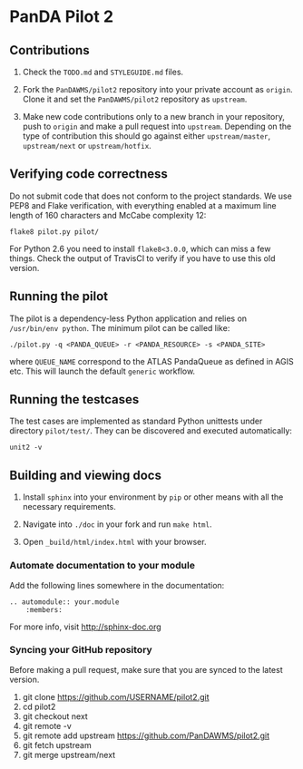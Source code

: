 # PanDA Pilot 2

## Contributions

1. Check the ``TODO.md`` and ``STYLEGUIDE.md`` files.

2. Fork the ``PanDAWMS/pilot2`` repository into your private account as ``origin``. Clone it and set the ``PanDAWMS/pilot2`` repository as ``upstream``.

3. Make new code contributions only to a new branch in your repository, push to ``origin`` and make a pull request into ``upstream``. Depending on the type of contribution this should go against either ``upstream/master``, ``upstream/next`` or ``upstream/hotfix``.

## Verifying code correctness

Do not submit code that does not conform to the project standards. We use PEP8 and Flake verification, with everything enabled at a maximum line length of 160 characters and McCabe complexity 12:

    flake8 pilot.py pilot/

For Python 2.6 you need to install ``flake8<3.0.0``, which can miss a few things. Check the output of TravisCI to verify if you have to use this old version.

## Running the pilot

The pilot is a dependency-less Python application and relies on ``/usr/bin/env python``. The minimum pilot can be called like:

    ./pilot.py -q <PANDA_QUEUE> -r <PANDA_RESOURCE> -s <PANDA_SITE>

where ``QUEUE_NAME`` correspond to the ATLAS PandaQueue as defined in AGIS etc. This will launch the default ``generic`` workflow.

## Running the testcases

The test cases are implemented as standard Python unittests under directory ``pilot/test/``. They can be discovered and executed automatically:

    unit2 -v

## Building and viewing docs

1. Install ``sphinx`` into your environment by ``pip`` or other means with all the necessary requirements.

2. Navigate into ``./doc`` in your fork and run ``make html``.

3. Open ``_build/html/index.html`` with your browser.

### Automate documentation to your module

Add the following lines somewhere in the documentation:

    .. automodule:: your.module
        :members:

For more info, visit http://sphinx-doc.org

### Syncing your GitHub repository

Before making a pull request, make sure that you are synced to the latest version.

1. git clone https://github.com/USERNAME/pilot2.git
2. cd pilot2
3. git checkout next
4. git remote -v
5. git remote add upstream https://github.com/PanDAWMS/pilot2.git
6. git fetch upstream
7. git merge upstream/next

